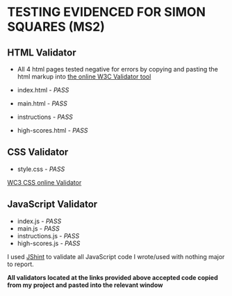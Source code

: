 # **TESTING  EVIDENCED FOR SIMON SQUARES (MS2)**

## HTML Validator
* All 4 html pages tested negative for errors by copying and pasting the html markup into [the online W3C Validator tool](https://validator.w3.org/)

* index.html - *PASS*
* main.html  - *PASS*
* instructions - *PASS*
* high-scores.html - *PASS*

## CSS Validator

* style.css - *PASS* 

[WC3 CSS online Validator](https://jigsaw.w3.org/css-validator/validator)

## JavaScript Validator

* index.js  - *PASS*
* main.js - *PASS*
* instructions.js - *PASS*
* high-scores.js - *PASS*

I used [JShint](https://jshint.com/) to validate all JavaScript code I wrote/used with nothing major to report.

**All validators located at the links provided above accepted code copied from my project and pasted into the relevant window**

